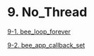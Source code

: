# 9. No_Thread

[9-1. bee_loop_forever](9.1_bee_loop_forever.md)

[9-2. bee_app_callback_set](9.2_bee_app_callback_set.md)
